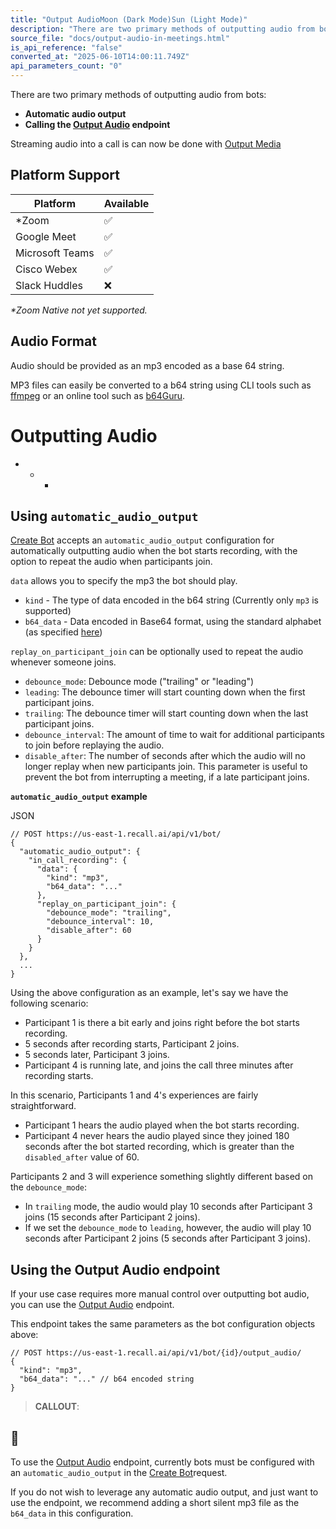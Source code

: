 ```yaml
---
title: "Output AudioMoon (Dark Mode)Sun (Light Mode)"
description: "There are two primary methods of outputting audio from bots: Automatic audio output Calling the Output Audio endpoint Streaming audio into a call is can now be done with Output Media Platform Support Platform Available Zoom ✅ Google Meet ✅ Microsoft Teams ✅ Cisco Webex ✅ Slack Huddles ❌ Zoom Native ..."
source_file: "docs/output-audio-in-meetings.html"
is_api_reference: "false"
converted_at: "2025-06-10T14:00:11.749Z"
api_parameters_count: "0"
---
```

There are two primary methods of outputting audio from bots:
- **Automatic audio output**
- **Calling the [Output Audio](/reference/bot_output_audio_create) endpoint**

Streaming audio into a call is can now be done with [Output Media](/docs/stream-media)

## Platform Support

[](#platform-support)

| Platform | Available |
| --- | --- |
| *Zoom | ✅ |
| Google Meet | ✅ |
| Microsoft Teams | ✅ |
| Cisco Webex | ✅ |
| Slack Huddles | ❌ |

*\*Zoom Native not yet supported.*

## Audio Format

[](#audio-format)

Audio should be provided as an mp3 encoded as a base 64 string.

MP3 files can easily be converted to a b64 string using CLI tools such as [ffmpeg](https://ffmpeg.org/) or an online tool such as [b64Guru](https://base64.guru/converter/encode/audio/mp3).

# Outputting Audio

[](#outputting-audio)
- * *

## Using `automatic_audio_output`

[](#using-automatic_audio_output)

[Create Bot](/reference/bot_create) accepts an `automatic_audio_output` configuration for automatically outputting audio when the bot starts recording, with the option to repeat the audio when participants join.

`data` allows you to specify the mp3 the bot should play.
- `kind` - The type of data encoded in the b64 string (Currently only `mp3` is supported)
- `b64_data` - Data encoded in Base64 format, using the standard alphabet (as specified [here](https://datatracker.ietf.org/doc/html/rfc4648#section-4))

`replay_on_participant_join` can be optionally used to repeat the audio whenever someone joins.
- `debounce_mode`: Debounce mode ("trailing" or "leading")
- `leading`: The debounce timer will start counting down when the first participant joins.
- `trailing`: The debounce timer will start counting down when the last participant joins.
- `debounce_interval`: The amount of time to wait for additional participants to join before replaying the audio.
- `disable_after`: The number of seconds after which the audio will no longer replay when new participants join. This parameter is useful to prevent the bot from interrupting a meeting, if a late participant joins.

**`automatic_audio_output` example**

JSON

```
// POST https://us-east-1.recall.ai/api/v1/bot/
{
  "automatic_audio_output": {
    "in_call_recording": {
      "data": {
        "kind": "mp3",
        "b64_data": "..."
      },
      "replay_on_participant_join": {
        "debounce_mode": "trailing",
        "debounce_interval": 10,
        "disable_after": 60
      }
    }
  },
  ...
}

```

Using the above configuration as an example, let's say we have the following scenario:
- Participant 1 is there a bit early and joins right before the bot starts recording.
- 5 seconds after recording starts, Participant 2 joins.
- 5 seconds later, Participant 3 joins.
- Participant 4 is running late, and joins the call three minutes after recording starts.

In this scenario, Participants 1 and 4's experiences are fairly straightforward.
- Participant 1 hears the audio played when the bot starts recording.
- Participant 4 never hears the audio played since they joined 180 seconds after the bot started recording, which is greater than the `disabled_after` value of 60.

Participants 2 and 3 will experience something slightly different based on the `debounce_mode`:
- In `trailing` mode, the audio would play 10 seconds after Participant 3 joins (15 seconds after Participant 2 joins).
- If we set the `debounce_mode` to `leading`, however, the audio will play 10 seconds after Participant 2 joins (5 seconds after Participant 3 joins).

## Using the Output Audio endpoint

[](#using-the-output-audio-endpoint)

If your use case requires more manual control over outputting bot audio, you can use the [Output Audio](/reference/bot_output_audio_create) endpoint.

This endpoint takes the same parameters as the bot configuration objects above:

```
// POST https://us-east-1.recall.ai/api/v1/bot/{id}/output_audio/
{
  "kind": "mp3",
  "b64_data": "..." // b64 encoded string
}

```

> **CALLOUT**:

## 📘

To use the [Output Audio](/reference/bot_output_audio_create) endpoint, currently bots must be configured with an `automatic_audio_output` in the [Create Bot](/reference/bot_create)request.

If you do not wish to leverage any automatic audio output, and just want to use the endpoint, we recommend adding a short silent mp3 file as the `b64_data` in this configuration.
